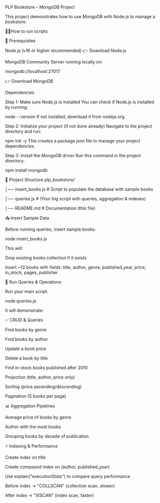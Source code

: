 PLP Bookstore – MongoDB Project

This project demonstrates how to use MongoDB with Node.js to manage a bookstore.

👨‍💻How to run scripts

🚀 Prerequisites

Node.js (v16 or higher recommended)
👉 Download Node.js

MongoDB Community Server running locally on:

mongodb://localhost:27017


👉 Download MongoDB

Dependencies

Step 1: Make sure Node.js is installed
You can check if Node.js is installed by running:

node --version
If not installed, download it from nodejs.org.

Step 2: Initialize your project (if not done already)
Navigate to the project directory and run:

npm init -y
This creates a package.json file to manage your project dependencies.

Step 3: Install the MongoDB driver
Run this command in the project directory:

npm install mongodb

📂 Project Structure
plp_bookstore/

│── insert_books.js   # Script to populate the database with sample books

│── queries.js           # (Your big script with queries, aggregation & indexes)

│── README.md         # Documentation (this file)


📥 Insert Sample Data

Before running queries, insert sample books:

node insert_books.js


This will:

Drop existing books collection if it exists

Insert ~12 books with fields:
title, author, genre, published_year, price, in_stock, pages, publisher

🔎 Run Queries & Operations

Run your main script:

node queries.js


It will demonstrate:

✅ CRUD & Queries

Find books by genre

Find books by author

Update a book price

Delete a book by title

Find in-stock books published after 2010

Projection (title, author, price only)

Sorting (price ascending/descending)

Pagination (5 books per page)

📊 Aggregation Pipelines

Average price of books by genre

Author with the most books

Grouping books by decade of publication

⚡ Indexing & Performance

Create index on title

Create compound index on (author, published_year)

Use explain("executionStats") to compare query performance

Before index → "COLLSCAN" (collection scan, slower)

After index → "IXSCAN" (index scan, faster)
